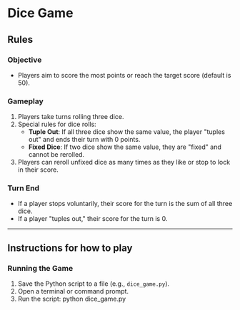 # Dice Game

## Rules

### Objective
- Players aim to score the most points or reach the target score (default is 50).

### Gameplay
1. Players take turns rolling three dice.
2. Special rules for dice rolls:
   - **Tuple Out**: If all three dice show the same value, the player "tuples out" and ends their turn with 0 points.
   - **Fixed Dice**: If two dice show the same value, they are "fixed" and cannot be rerolled.
3. Players can reroll unfixed dice as many times as they like or stop to lock in their score.

### Turn End
- If a player stops voluntarily, their score for the turn is the sum of all three dice.
- If a player "tuples out," their score for the turn is 0.

---

## Instructions for how to play

### Running the Game
1. Save the Python script to a file (e.g., `dice_game.py`).
2. Open a terminal or command prompt.
3. Run the script:
   python dice_game.py
